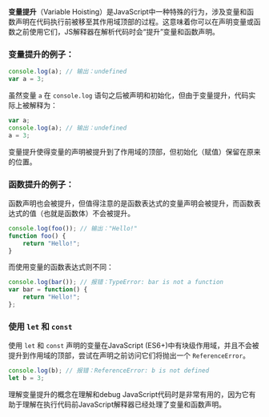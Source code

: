 **变量提升**（Variable Hoisting）是JavaScript中一种特殊的行为，涉及变量和函数声明在代码执行前被移至其作用域顶部的过程。这意味着你可以在声明变量或函数之前使用它们，JS解释器在解析代码时会“提升”变量和函数声明。

### 变量提升的例子：

```javascript
console.log(a); // 输出：undefined
var a = 3;
```

虽然变量 `a` 在 `console.log` 语句之后被声明和初始化，但由于变量提升，代码实际上被解释为：

```javascript
var a;
console.log(a); // 输出：undefined
a = 3;
```

变量提升使得变量的声明被提升到了作用域的顶部，但初始化（赋值）保留在原来的位置。

### 函数提升的例子：

函数声明也会被提升，但值得注意的是函数表达式的变量声明会被提升，而函数表达式的值（也就是函数体）不会被提升。

```javascript
console.log(foo()); // 输出："Hello!"
function foo() {
    return "Hello!";
}
```

而使用变量的函数表达式则不同：

```javascript
console.log(bar()); // 报错：TypeError: bar is not a function
var bar = function() {
    return "Hello!";
};
```

### 使用 `let` 和 `const`

使用 `let` 和 `const` 声明的变量在JavaScript (ES6+)中有块级作用域，并且不会被提升到作用域的顶部，尝试在声明之前访问它们将抛出一个 `ReferenceError`。

```javascript
console.log(b); // 报错：ReferenceError: b is not defined
let b = 3;
```

理解变量提升的概念在理解和debug JavaScript代码时是非常有用的，因为它有助于理解在执行代码前JavaScript解释器已经处理了变量和函数声明。